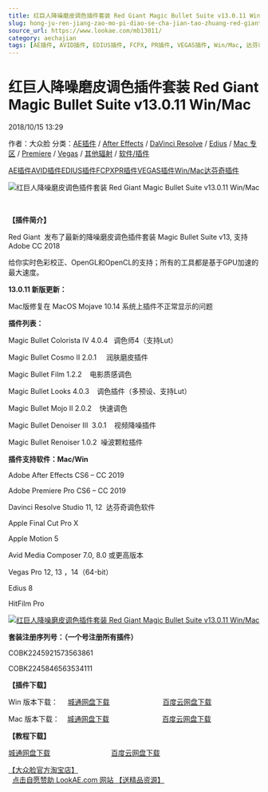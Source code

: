 ```yaml
---
title: 红巨人降噪磨皮调色插件套装 Red Giant Magic Bullet Suite v13.0.11 Win/Mac
slug: hong-ju-ren-jiang-zao-mo-pi-diao-se-cha-jian-tao-zhuang-red-giant-magic-bullet-suite-v13-0-11-win-mac
source_url: https://www.lookae.com/mb13011/
category: aechajian
tags: [AE插件, AVID插件, EDIUS插件, FCPX, PR插件, VEGAS插件, Win/Mac, 达芬奇插件]
---
```

# 红巨人降噪磨皮调色插件套装 Red Giant Magic Bullet Suite v13.0.11 Win/Mac

2018/10/15 13:29

作者：大众脸
分类：[AE插件](https://www.lookae.com/after-effects/aechajian/) / [After Effects](https://www.lookae.com/after-effects/) / [DaVinci Resolve](https://www.lookae.com/qitarjcj/resolvezy/) / [Edius](https://www.lookae.com/qitarjcj/ediuszy/) / [Mac 专区](https://www.lookae.com/mac-osx/) / [Premiere](https://www.lookae.com/qitarjcj/premierezy/) / [Vegas](https://www.lookae.com/qitarjcj/vegaszy/) / [其他辐射](https://www.lookae.com/others/) / [软件/插件](https://www.lookae.com/qitarjcj/)

[AE插件](https://www.lookae.com/tag/ae%e6%8f%92%e4%bb%b6/)[AVID插件](https://www.lookae.com/tag/avid%e6%8f%92%e4%bb%b6/)[EDIUS插件](https://www.lookae.com/tag/edius%e6%8f%92%e4%bb%b6/)[FCPX](https://www.lookae.com/tag/fcpx/)[PR插件](https://www.lookae.com/tag/pr%e6%8f%92%e4%bb%b6/)[VEGAS插件](https://www.lookae.com/tag/vegas%e6%8f%92%e4%bb%b6/)[Win/Mac](https://www.lookae.com/tag/winmac/)[达芬奇插件](https://www.lookae.com/tag/%e8%be%be%e8%8a%ac%e5%a5%87%e6%8f%92%e4%bb%b6/)

![红巨人降噪磨皮调色插件套装 Red Giant Magic Bullet Suite v13.0.11 Win/Mac](https://www.lookae.com/wp-content/uploads/2016/10/MBS13.jpg "红巨人降噪磨皮调色插件套装 Red Giant Magic Bullet Suite v13.0.11 Win/Mac-LookAE.com")

[﻿](https://cloud.video.taobao.com//play/u/705956171/p/1/e/6/t/1/50106864664.mp4)

**【插件简介】**

Red Giant  发布了最新的降噪磨皮调色插件套装 Magic Bullet Suite v13, 支持 Adobe CC 2018

给你实时色彩校正、OpenGL和OpenCL的支持；所有的工具都是基于GPU加速的最大速度。

**13.0.11 新版更新：**

Mac版修复在 MacOS Mojave 10.14 系统上插件不正常显示的问题

**插件列表：**

Magic Bullet Colorista IV 4.0.4   调色师4（支持Lut）

Magic Bullet Cosmo II 2.0.1     润肤磨皮插件

Magic Bullet Film 1.2.2    电影质感调色

Magic Bullet Looks 4.0.3    调色插件（多预设、支持Lut）

Magic Bullet Mojo II 2.0.2    快速调色

Magic Bullet Denoiser III  3.0.1    视频降噪插件

Magic Bullet Renoiser 1.0.2  噪波颗粒插件

**插件支持软件：Mac/Win**

Adobe After Effects CS6 – CC 2019

Adobe Premiere Pro CS6 – CC 2019

Davinci Resolve Studio 11, 12  达芬奇调色软件

Apple Final Cut Pro X

Apple Motion 5

Avid Media Composer 7.0, 8.0 或更高版本

Vegas Pro 12, 13 ，14（64-bit）

Edius 8

HitFilm Pro

[![红巨人降噪磨皮调色插件套装 Red Giant Magic Bullet Suite v13.0.11 Win/Mac](https://www.lookae.com/wp-content/uploads/2016/10/MBS13sn.jpg "红巨人降噪磨皮调色插件套装 Red Giant Magic Bullet Suite v13.0.11 Win/Mac-LookAE.com")](https://www.lookae.com/wp-content/uploads/2016/10/MBS13sn.jpg)

**套装注册序列号：（一个号注册所有插件）**

COBK2245921573563861

COBK2245846563534111

**【插件下载】**

Win 版本下载：     [城通网盘下载](https://lookae.ctfile.com/fs/680462-314735758)                           [百度云网盘下载](https://pan.baidu.com/s/1FTE1a4ff79j12HEPAgy-rw)

Mac 版本下载：    [城通网盘下载](https://lookae.ctfile.com/fs/680462-314735725)                           [百度云网盘下载](https://pan.baidu.com/s/1DEF88jBjf4GRd6XFXf2Heg)

**【教程下载】**

[城通网盘下载](http://lookae.ctfile.com/fs/EOV159613519)                               [百度云网盘下载](https://pan.baidu.com/s/1nu7VFYT)

[【大众脸官方淘宝店】](https://lookae.taobao.com/)                [点击自愿赞助 LookAE.com 网站 【送精品资源】](https://www.lookae.com/sponsor/)
